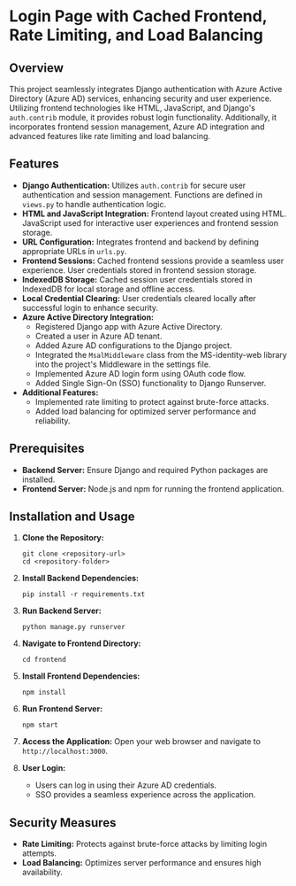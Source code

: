 # Login Page with Cached Frontend, Rate Limiting, and Load Balancing

## Overview

This project seamlessly integrates Django authentication with Azure Active Directory (Azure AD) services, enhancing security and user experience. Utilizing frontend technologies like HTML, JavaScript, and Django's `auth.contrib` module, it provides robust login functionality. Additionally, it incorporates frontend session management, Azure AD integration and advanced features like rate limiting and load balancing.

## Features

- **Django Authentication:** Utilizes `auth.contrib` for secure user authentication and session management. Functions are defined in `views.py` to handle authentication logic.
- **HTML and JavaScript Integration:** Frontend layout created using HTML. JavaScript used for interactive user experiences and frontend session storage.
- **URL Configuration:** Integrates frontend and backend by defining appropriate URLs in `urls.py`.
- **Frontend Sessions:** Cached frontend sessions provide a seamless user experience. User credentials stored in frontend session storage.
- **IndexedDB Storage:** Cached session user credentials stored in IndexedDB for local storage and offline access.
- **Local Credential Clearing:** User credentials cleared locally after successful login to enhance security.
- **Azure Active Directory Integration:**
  - Registered Django app with Azure Active Directory.
  - Created a user in Azure AD tenant.
  - Added Azure AD configurations to the Django project.
  - Integrated the `MsalMiddleware` class from the MS-identity-web library into the project's Middleware in the settings file.
  - Implemented Azure AD login form using OAuth code flow.
  - Added Single Sign-On (SSO) functionality to Django Runserver.
- **Additional Features:**
  - Implemented rate limiting to protect against brute-force attacks.
  - Added load balancing for optimized server performance and reliability.

## Prerequisites

- **Backend Server:** Ensure Django and required Python packages are installed.
- **Frontend Server:** Node.js and npm for running the frontend application.

## Installation and Usage

1. **Clone the Repository:**
   ```shell
   git clone <repository-url>
   cd <repository-folder>
   ```

2. **Install Backend Dependencies:**
   ```shell
   pip install -r requirements.txt
   ```

3. **Run Backend Server:**
   ```shell
   python manage.py runserver
   ```

4. **Navigate to Frontend Directory:**
   ```shell
   cd frontend
   ```

5. **Install Frontend Dependencies:**
   ```shell
   npm install
   ```

6. **Run Frontend Server:**
   ```shell
   npm start
   ```

7. **Access the Application:**
   Open your web browser and navigate to `http://localhost:3000`.

8. **User Login:**
   - Users can log in using their Azure AD credentials.
   - SSO provides a seamless experience across the application.

## Security Measures

- **Rate Limiting:** Protects against brute-force attacks by limiting login attempts.
- **Load Balancing:** Optimizes server performance and ensures high availability.


